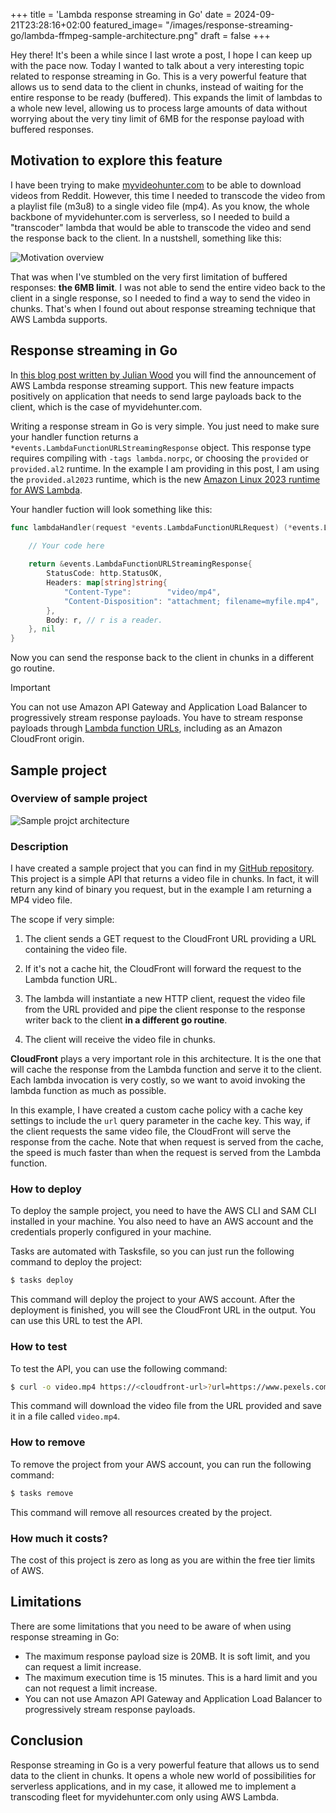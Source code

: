 +++
title = 'Lambda response streaming in Go'
date = 2024-09-21T23:28:16+02:00
featured_image= "/images/response-streaming-go/lambda-ffmpeg-sample-architecture.png"
draft = false
+++

Hey there! It's been a while since I last wrote a post, I hope I can keep up with the pace now. Today I wanted to talk about a very interesting topic related to response streaming in Go. This is a very powerful feature that allows us to send data to the client in chunks, instead of waiting for the entire response to be ready (buffered). This expands the limit of lambdas to a whole new level, allowing us to process large amounts of data without worrying about the very tiny limit of 6MB for the response payload with buffered responses.

## Motivation to explore this feature

I have been trying to make [myvideohunter.com](https://www.myvideohunter.com/) to be able to download videos from Reddit. However, this time I needed to transcode the video from a playlist file (m3u8) to a single video file (mp4). As you know, the whole backbone of myvidehunter.com is serverless, so I needed to build a "transcoder" lambda that would be able to transcode the video and send the response back to the client. In a nustshell, something like this:

![Motivation overview](/images/response-streaming-go/lambda-ffmpeg-pipe-stream.png)

That was when I've stumbled on the very first limitation of buffered responses: **the 6MB limit**. I was not able to send the entire video back to the client in a single response, so I needed to find a way to send the video in chunks. That's when I found out about response streaming technique that AWS Lambda supports.

## Response streaming in Go

In [this blog post written by Julian Wood](https://aws.amazon.com/blogs/compute/introducing-aws-lambda-response-streaming/) you will find the announcement of AWS Lambda response streaming support. This new feature impacts positively on application that needs to send large payloads back to the client, which is the case of myvidehunter.com. 

Writing a response stream in Go is very simple. You just need to make sure your handler function returns a `*events.LambdaFunctionURLStreamingResponse` object. This response type requires compiling with `-tags lambda.norpc`, or choosing the `provided` or `provided.al2` runtime. In the example I am providing in this post, I am using the `provided.al2023` runtime, which is the new [Amazon Linux 2023 runtime for AWS Lambda](https://aws.amazon.com/blogs/compute/introducing-the-amazon-linux-2023-runtime-for-aws-lambda/).

Your handler fuction will look something like this:

```go
func lambdaHandler(request *events.LambdaFunctionURLRequest) (*events.LambdaFunctionURLStreamingResponse, error) {
    
    // Your code here

    return &events.LambdaFunctionURLStreamingResponse{
		StatusCode: http.StatusOK,
		Headers: map[string]string{
			"Content-Type":        "video/mp4",
			"Content-Disposition": "attachment; filename=myfile.mp4",
		},
		Body: r, // r is a reader.
	}, nil
}
```

Now you can send the response back to the client in chunks in a different go routine. 

> [!IMPORTANT]  
> You can not use Amazon API Gateway and Application Load Balancer to progressively stream response payloads. You have to stream response payloads through [Lambda function URLs](https://docs.aws.amazon.com/lambda/latest/dg/urls-configuration.html), including as an Amazon CloudFront origin.

## Sample project

### Overview of sample project

![Sample projct architecture](/images/response-streaming-go/lambda-ffmpeg-sample-architecture.png)

### Description

I have created a sample project that you can find in my [GitHub repository](https://github.com/victoraldir/response-streaming-go). This project is a simple API that returns a video file in chunks. In fact, it will return any kind of binary you request, but in the example I am returning a MP4 video file. 

The scope if very simple:

1. The client sends a GET request to the CloudFront URL providing a URL containing the video file.

2. If it's not a cache hit, the CloudFront will forward the request to the Lambda function URL.

3. The lambda will instantiate a new HTTP client, request the video file from the URL provided and pipe the client response to the response writer back to the client **in a different go routine**.

3. The client will receive the video file in chunks.

**CloudFront** plays a very important role in this architecture. It is the one that will cache the response from the Lambda function and serve it to the client. Each lambda invocation is very costly, so we want to avoid invoking the lambda function as much as possible. 

In this example, I have created a custom cache policy with a cache key settings to include the `url` query parameter in the cache key. This way, if the client requests the same video file, the CloudFront will serve the response from the cache. Note that when request is served from the cache, the speed is much faster than when the request is served from the Lambda function.

### How to deploy

To deploy the sample project, you need to have the AWS CLI and SAM CLI installed in your machine. You also need to have an AWS account and the credentials properly configured in your machine.

Tasks are automated with Tasksfile, so you can just run the following command to deploy the project:

```bash
$ tasks deploy
```

This command will deploy the project to your AWS account. After the deployment is finished, you will see the CloudFront URL in the output. You can use this URL to test the API.

### How to test

To test the API, you can use the following command:

```bash
$ curl -o video.mp4 https://<cloudfront-url>?url=https://www.pexels.com/download/video/7230308
```

This command will download the video file from the URL provided and save it in a file called `video.mp4`.

### How to remove

To remove the project from your AWS account, you can run the following command:

```bash
$ tasks remove
```

This command will remove all resources created by the project.

### How much it costs?

The cost of this project is zero as long as you are within the free tier limits of AWS.

## Limitations

There are some limitations that you need to be aware of when using response streaming in Go:

- The maximum response payload size is 20MB. It is soft limit, and you can request a limit increase.
- The maximum execution time is 15 minutes. This is a hard limit and you can not request a limit increase.
- You can not use Amazon API Gateway and Application Load Balancer to progressively stream response payloads.

## Conclusion

Response streaming in Go is a very powerful feature that allows us to send data to the client in chunks. It opens a whole new world of possibilities for serverless applications, and in my case, it allowed me to implement a transcoding fleet for myvidehunter.com only using AWS Lambda.

